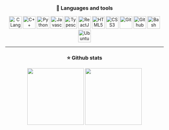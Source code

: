 <h3 align="center">🔧 Languages and tools</h3>

<div align="center">

<a><img src="https://cdn.jsdelivr.net/gh/devicons/devicon/icons/c/c-plain.svg" alt="C Language" width="40"/></a>
<a><img src="https://cdn.jsdelivr.net/gh/devicons/devicon/icons/cplusplus/cplusplus-plain.svg" alt="C++ Language" width="40"/></a>
<a><img src="https://cdn.jsdelivr.net/gh/devicons/devicon/icons/python/python-original.svg" alt="Python" width="40"/></a>
<a><img src="https://cdn.jsdelivr.net/gh/devicons/devicon/icons/javascript/javascript-original.svg" alt="Javascript" width="40"/></a>
<a><img src="https://cdn.jsdelivr.net/gh/devicons/devicon/icons/typescript/typescript-original.svg" alt="Typescript" width="40"/></a>
<a><img src="https://cdn.jsdelivr.net/gh/devicons/devicon/icons/react/react-original.svg" alt="ReactJS" width="40"/></a>
<a><img src="https://cdn.jsdelivr.net/gh/devicons/devicon/icons/html5/html5-original.svg" alt="HTML5" width="40"/></a>
<a><img src="https://cdn.jsdelivr.net/gh/devicons/devicon/icons/css3/css3-original.svg" alt="CSS3" width="40"/></a>
<a><img src="https://cdn.jsdelivr.net/gh/devicons/devicon/icons/git/git-original.svg" alt="Git" width="40"/></a>
<a><img src="https://cdn.jsdelivr.net/gh/devicons/devicon/icons/github/github-original.svg" alt="Github" width="40"/></a>
<a><img src="https://cdn.jsdelivr.net/gh/devicons/devicon/icons/bash/bash-original.svg" alt="Bash Terminal" width="40"></a>
<a><img src="https://cdn.jsdelivr.net/gh/devicons/devicon/icons/ubuntu/ubuntu-plain.svg" alt="Ubuntu" width="40"/></a>

</div>
          
---          

<h3 align="center">⭐ Github stats</h3> 

<div align="center">
  <img height="180em" src="https://github-readme-stats.vercel.app/api/top-langs/?username=fco3lho&layout=compact&langs_count=6&theme=dracula&hide_border=true"/>
  <img height="180em" src="https://github-readme-stats.vercel.app/api?username=fco3lho&show_icons=true&include_all_commits=true&theme=dracula&hide_border=true"/>
</div>
